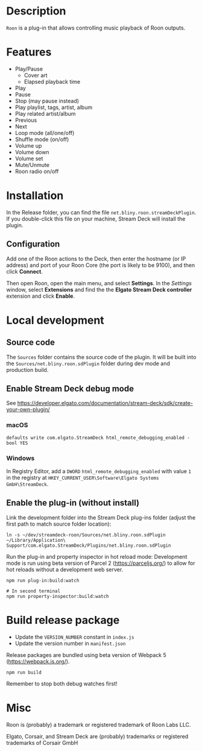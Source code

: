 # Description
`Roon` is a plug-in that allows controlling music playback of Roon outputs.


# Features
- Play/Pause
  - Cover art
  - Elapsed playback time
- Play
- Pause
- Stop (may pause instead)
- Play playlist, tags, artist, album
- Play related artist/album
- Previous
- Next
- Loop mode (all/one/off)
- Shuffle mode (on/off)
- Volume up
- Volume down
- Volume set
- Mute/Unmute
- Roon radio on/off


# Installation
In the Release folder, you can find the file `net.bliny.roon.streamDeckPlugin`. If you double-click this file on your machine, Stream Deck will install the plugin.

## Configuration
Add one of the Roon actions to the Deck, then enter the hostname (or IP address) and port of your Roon Core (the port is likely to be 9100), and then click **Connect**.

Then open Roon, open the main menu, and select **Settings**. In the *Settings* window, select **Extensions** and find the the **Elgato Stream Deck controller** extension and click **Enable**.

# Local development
## Source code
The `Sources` folder contains the source code of the plugin. It will be built into the `Sources/net.bliny.roon.sdPlugin` folder during dev mode and production build.

## Enable Stream Deck debug mode
See https://developer.elgato.com/documentation/stream-deck/sdk/create-your-own-plugin/

### macOS
```
defaults write com.elgato.StreamDeck html_remote_debugging_enabled -bool YES
```

### Windows
In Registry Editor, add a `DWORD` `html_remote_debugging_enabled` with value `1` in the registry at `HKEY_CURRENT_USER\Software\Elgato Systems GmbH\StreamDeck`.

## Enable the plug-in (without install)
Link the development folder into the Stream Deck plug-ins folder (adjust the first path to match source folder location):
```
ln -s ~/dev/streamdeck-roon/Sources/net.bliny.roon.sdPlugin ~/Library/Application\ Support/com.elgato.StreamDeck/Plugins/net.bliny.roon.sdPlugin
```

Run the plug-in and property inspector in hot reload mode:
Development mode is run using beta version of Parcel 2 (https://parceljs.org/) to allow for hot reloads without a development web server.
```
npm run plug-in:build:watch

# In second terminal
npm run property-inspector:build:watch
```


# Build release package
* Update the `VERSION_NUMBER` constant in `index.js`
* Update the version number in `manifest.json`

Release packages are bundled using beta version of Webpack 5 (https://webpack.js.org/).
```
npm run build
```

Remember to stop both debug watches first!

# Misc
Roon is (probably) a trademark or registered trademark of Roon Labs LLC.

Elgato, Corsair, and Stream Deck are (probably) trademarks or registered trademarks of Corsair GmbH


